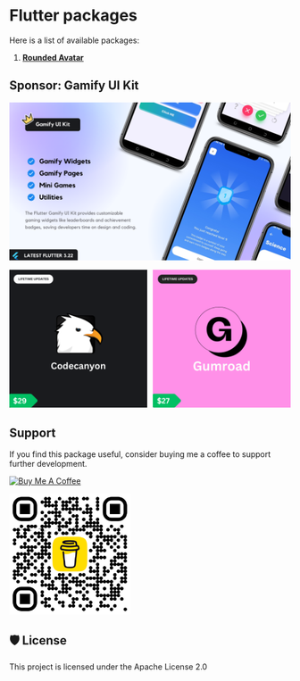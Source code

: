 # Flutter packages

Here is a list of available packages:

1. [**Rounded Avatar**](./rounded_avatar/)

## Sponsor: Gamify UI Kit

<a href="https://www.buymeacoffee.com/joukhar" target="_blank"><img src="./assets/sponsor/gamify-ui-kit.png" alt="Gamify UI Kit" ></a>

<div style="display: flex; justify-content: space-between; align-items: center; width: 100%;">
    <a href="https://codecanyon.net/item/gamify-ui-kit-flutter-ui-kit/52802872" target="_blank" style="flex: 1;margin-right: 5px;">
        <img src="./assets/sponsor/codecanyon.png" alt="Gamify ui kit - Codecanyon" title="Gamify ui kit - Codecanyon" style="width: 100%; height: auto;">
    </a>
    <a href="https://joukhar.gumroad.com/l/gamify-ui-kit" target="_blank" style="flex: 1;margin-left: 5px;">
        <img src="./assets/sponsor/gumroad.png"  alt="Gamify ui kit - Gumroad" title="Gamify ui kit - Gumroad" style="width: 100%; height: auto;">
    </a>
</div>

## Support

If you find this package useful, consider buying me a coffee to support further development.

<a href="https://www.buymeacoffee.com/joukhar" target="_blank"><img src="https://cdn.buymeacoffee.com/buttons/v2/default-yellow.png" alt="Buy Me A Coffee" style="height: 60px !important;width: 217px !important;" ></a>

<a href="https://www.buymeacoffee.com/joukhar" target="_blank"><img src="./assets/buymecoffee_qr.png" alt="Buy Me A Coffee" style="width: 217px !important;" ></a>

## 🛡️ License

This project is licensed under the Apache License 2.0